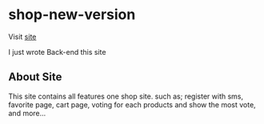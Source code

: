 # shop-new-version

Visit [site](shoppingnewdjango.pythonanywhere.com)

I just wrote Back-end this site
                                                 
## About Site                                                            
This site contains all features one shop site.
such as;
register with sms,
favorite page,
cart page,
voting for each products and show the most vote,
and more...
